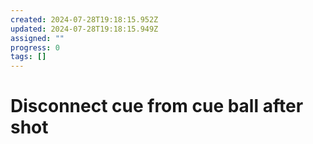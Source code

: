 ```yaml
---
created: 2024-07-28T19:18:15.952Z
updated: 2024-07-28T19:18:15.949Z
assigned: ""
progress: 0
tags: []
---
```


# Disconnect cue from cue ball after shot
